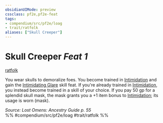 ```yaml
---
obsidianUIMode: preview
cssclass: pf2e,pf2e-feat
tags:
- compendium/src/pf2e/loag
- trait/ratfolk
aliases: ["Skull Creeper"]
---
```

# Skull Creeper  *Feat 1*  
[ratfolk](ratfolk-b1.md "Ratfolk Ancestry & Heritage Trait")  


You wear skulls to demoralize foes. You become trained in [Intimidation](skills.md#Intimidation) and gain the [Intimidating Glare](intimidating-glare.md) skill feat. If you're already trained in [Intimidation](skills.md#Intimidation), you instead become trained in a skill of your choice. If you pay 50 gp for a splendid skull mask, the mask grants you a +1 item bonus to [Intimidation](skills.md#Intimidation); its usage is worn (mask).

*Source: Lost Omens: Ancestry Guide p. 55*  
%% #compendium/src/pf2e/loag #trait/ratfolk %%